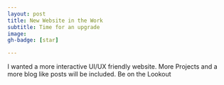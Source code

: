 ```yaml
---
layout: post
title: New Website in the Work 
subtitle: Time for an upgrade  
image:
gh-badge: [star]

---
```

I wanted a more interactive UI/UX friendly website. More Projects and a more blog like posts will be included. Be on the Lookout
